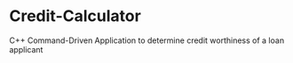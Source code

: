 # Credit-Calculator
C++ Command-Driven Application to determine credit worthiness of a loan applicant
